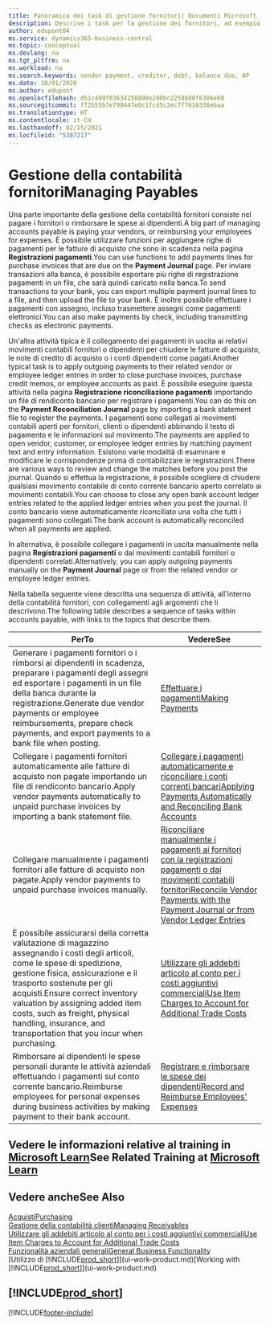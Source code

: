 ```yaml
---
title: Panoramica dei task di gestione fornitori| Documenti Microsoft
description: Descrive i task per la gestione dei fornitori, ad esempio, pagare i creditori o collegare i pagamenti in uscita ai movimenti contabili per chiudere fatture o note di credito.
author: edupont04
ms.service: dynamics365-business-central
ms.topic: conceptual
ms.devlang: na
ms.tgt_pltfrm: na
ms.workload: na
ms.search.keywords: vendor payment, creditor, debt, balance due, AP
ms.date: 10/01/2020
ms.author: edupont
ms.openlocfilehash: d51c409f03634258898e290bc22588d8f6386e68
ms.sourcegitcommit: ff2b55b7e790447e0c1fcd5c2ec7f7610338ebaa
ms.translationtype: HT
ms.contentlocale: it-CH
ms.lasthandoff: 02/15/2021
ms.locfileid: "5387217"
---
```

# <a name="managing-payables"></a><span data-ttu-id="a9685-103">Gestione della contabilità fornitori</span><span class="sxs-lookup"><span data-stu-id="a9685-103">Managing Payables</span></span>

<span data-ttu-id="a9685-104">Una parte importante della gestione della contabilità fornitori consiste nel pagare i fornitori o rimborsare le spese ai dipendenti.</span><span class="sxs-lookup"><span data-stu-id="a9685-104">A big part of managing accounts payable is paying your vendors, or reimbursing your employees for expenses.</span></span> <span data-ttu-id="a9685-105">È possibile utilizzare funzioni per aggiungere righe di pagamenti per le fatture di acquisto che sono in scadenza nella pagina **Registrazioni pagamenti**.</span><span class="sxs-lookup"><span data-stu-id="a9685-105">You can use functions to add payments lines for purchase invoices that are due on the **Payment Journal** page.</span></span> <span data-ttu-id="a9685-106">Per inviare transazioni alla banca, è possibile esportare più righe di registrazione pagamenti in un file, che sarà quindi caricato nella banca.</span><span class="sxs-lookup"><span data-stu-id="a9685-106">To send transactions to your bank, you can export multiple payment journal lines to a file, and then upload the file to your bank.</span></span> <span data-ttu-id="a9685-107">È inoltre possibile effettuare i pagamenti con assegno, incluso trasmettere assegni come pagamenti elettronici.</span><span class="sxs-lookup"><span data-stu-id="a9685-107">You can also make payments by check, including transmitting checks as electronic payments.</span></span>

<span data-ttu-id="a9685-108">Un'altra attività tipica è il collegamento dei pagamenti in uscita ai relativi movimenti contabili fornitori o dipendenti per chiudere le fatture di acquisto, le note di credito di acquisto o i conti dipendenti come pagati.</span><span class="sxs-lookup"><span data-stu-id="a9685-108">Another typical task is to apply outgoing payments to their related vendor or employee ledger entries in order to close purchase invoices, purchase credit memos, or employee accounts as paid.</span></span> <span data-ttu-id="a9685-109">È possibile eseguire questa attività nella pagina **Registrazione riconciliazione pagamenti** importando un file di rendiconto bancario per registrare i pagamenti.</span><span class="sxs-lookup"><span data-stu-id="a9685-109">You can do this on the **Payment Reconciliation Journal** page by importing a bank statement file to register the payments.</span></span> <span data-ttu-id="a9685-110">I pagamenti sono collegati ai movimenti contabili aperti per fornitori, clienti o dipendenti abbinando il testo di pagamento e le informazioni sul movimento.</span><span class="sxs-lookup"><span data-stu-id="a9685-110">The payments are applied to open vendor, customer, or employee ledger entries by matching payment text and entry information.</span></span> <span data-ttu-id="a9685-111">Esistono varie modalità di esaminare e modificare le corrispondenze prima di contabilizzare le registrazioni.</span><span class="sxs-lookup"><span data-stu-id="a9685-111">There are various ways to review and change the matches before you post the journal.</span></span> <span data-ttu-id="a9685-112">Quando si effettua la registrazione, è possibile scegliere di chiudere qualsiasi movimento contabile di conto corrente bancario aperto correlato ai movimenti contabili.</span><span class="sxs-lookup"><span data-stu-id="a9685-112">You can choose to close any open bank account ledger entries related to the applied ledger entries when you post the journal.</span></span> <span data-ttu-id="a9685-113">Il conto bancario viene automaticamente riconciliato una volta che tutti i pagamenti sono collegati.</span><span class="sxs-lookup"><span data-stu-id="a9685-113">The bank account is automatically reconciled when all payments are applied.</span></span>

<span data-ttu-id="a9685-114">In alternativa, è possibile collegare i pagamenti in uscita manualmente nella pagina **Registrazioni pagamenti** o dai movimenti contabili fornitori o dipendenti correlati.</span><span class="sxs-lookup"><span data-stu-id="a9685-114">Alternatively, you can apply outgoing payments manually on the **Payment Journal** page or from the related vendor or employee ledger entries.</span></span>

<span data-ttu-id="a9685-115">Nella tabella seguente viene descritta una sequenza di attività, all'interno della contabilità fornitori, con collegamenti agli argomenti che li descrivono.</span><span class="sxs-lookup"><span data-stu-id="a9685-115">The following table describes a sequence of tasks within accounts payable, with links to the topics that describe them.</span></span>

| <span data-ttu-id="a9685-116">Per</span><span class="sxs-lookup"><span data-stu-id="a9685-116">To</span></span> | <span data-ttu-id="a9685-117">Vedere</span><span class="sxs-lookup"><span data-stu-id="a9685-117">See</span></span> |
| --- | --- |
| <span data-ttu-id="a9685-118">Generare i pagamenti fornitori o i rimborsi ai dipendenti in scadenza, preparare i pagamenti degli assegni ed esportare i pagamenti in un file della banca durante la registrazione.</span><span class="sxs-lookup"><span data-stu-id="a9685-118">Generate due vendor payments or employee reimbursements, prepare check payments, and export payments to a bank file when posting.</span></span> |[<span data-ttu-id="a9685-119">Effettuare i pagamenti</span><span class="sxs-lookup"><span data-stu-id="a9685-119">Making Payments</span></span>](payables-make-payments.md) |
| <span data-ttu-id="a9685-120">Collegare i pagamenti fornitori automaticamente alle fatture di acquisto non pagate importando un file di rendiconto bancario.</span><span class="sxs-lookup"><span data-stu-id="a9685-120">Apply vendor payments automatically to unpaid purchase invoices by importing a bank statement file.</span></span> |[<span data-ttu-id="a9685-121">Collegare i pagamenti automaticamente e riconciliare i conti correnti bancari</span><span class="sxs-lookup"><span data-stu-id="a9685-121">Applying Payments Automatically and Reconciling Bank Accounts</span></span>](receivables-apply-payments-auto-reconcile-bank-accounts.md) |
| <span data-ttu-id="a9685-122">Collegare manualmente i pagamenti fornitori alle fatture di acquisto non pagate.</span><span class="sxs-lookup"><span data-stu-id="a9685-122">Apply vendor payments to unpaid purchase invoices manually.</span></span> |[<span data-ttu-id="a9685-123">Riconciliare manualmente i pagamenti ai fornitori con la registrazioni pagamenti o dai movimenti contabili fornitori</span><span class="sxs-lookup"><span data-stu-id="a9685-123">Reconcile Vendor Payments with the Payment Journal or from Vendor Ledger Entries</span></span>](payables-how-apply-purchase-transactions-manually.md) |
|<span data-ttu-id="a9685-124">È possibile assicurarsi della corretta valutazione di magazzino assegnando i costi degli articoli, come le spese di spedizione, gestione fisica, assicurazione e il trasporto sostenute per gli acquisti.</span><span class="sxs-lookup"><span data-stu-id="a9685-124">Ensure correct inventory valuation by assigning added item costs, such as freight, physical handling, insurance, and transportation that you incur when purchasing.</span></span>|[<span data-ttu-id="a9685-125">Utilizzare gli addebiti articolo al conto per i costi aggiuntivi commerciali</span><span class="sxs-lookup"><span data-stu-id="a9685-125">Use Item Charges to Account for Additional Trade Costs</span></span>](payables-how-assign-item-charges.md)|
|<span data-ttu-id="a9685-126">Rimborsare ai dipendenti le spese personali durante le attività aziendali effettuando i pagamenti sul conto corrente bancario.</span><span class="sxs-lookup"><span data-stu-id="a9685-126">Reimburse employees for personal expenses during business activities by making payment to their bank account.</span></span>|[<span data-ttu-id="a9685-127">Registrare e rimborsare le spese dei dipendenti</span><span class="sxs-lookup"><span data-stu-id="a9685-127">Record and Reimburse Employees' Expenses</span></span>](finance-how-record-reimburse-employee-expenses.md)|

## <a name="see-related-training-at-microsoft-learn"></a><span data-ttu-id="a9685-128">Vedere le informazioni relative al training in [Microsoft Learn](/learn/paths/process-customer-vendor-payments-dynamics-365-business-central/)</span><span class="sxs-lookup"><span data-stu-id="a9685-128">See Related Training at [Microsoft Learn](/learn/paths/process-customer-vendor-payments-dynamics-365-business-central/)</span></span>

## <a name="see-also"></a><span data-ttu-id="a9685-129">Vedere anche</span><span class="sxs-lookup"><span data-stu-id="a9685-129">See Also</span></span>
[<span data-ttu-id="a9685-130">Acquisti</span><span class="sxs-lookup"><span data-stu-id="a9685-130">Purchasing</span></span>](purchasing-manage-purchasing.md)  
[<span data-ttu-id="a9685-131">Gestione della contabilità clienti</span><span class="sxs-lookup"><span data-stu-id="a9685-131">Managing Receivables</span></span>](receivables-manage-receivables.md)  
[<span data-ttu-id="a9685-132">Utilizzare gli addebiti articolo al conto per i costi aggiuntivi commerciali</span><span class="sxs-lookup"><span data-stu-id="a9685-132">Use Item Charges to Account for Additional Trade Costs</span></span>](payables-how-assign-item-charges.md)  
[<span data-ttu-id="a9685-133">Funzionalità aziendali generali</span><span class="sxs-lookup"><span data-stu-id="a9685-133">General Business Functionality</span></span>](ui-across-business-areas.md)  
<span data-ttu-id="a9685-134">[Utilizzo di [!INCLUDE[prod_short](includes/prod_short.md)]](ui-work-product.md)</span><span class="sxs-lookup"><span data-stu-id="a9685-134">[Working with [!INCLUDE[prod_short](includes/prod_short.md)]](ui-work-product.md)</span></span>

## [!INCLUDE[prod_short](includes/free_trial_md.md)]  


[!INCLUDE[footer-include](includes/footer-banner.md)]